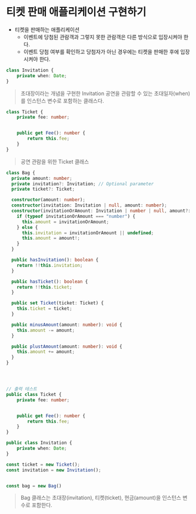 
# 티켓 판매 애플리케이션 구현하기
- 티켓을 판매하는 애플리케이션
	- 이벤트에 당첨된 관람객과 그렇지 못한 관람객은 다른 방식으로 입장시켜야 한다.
	- 이벤트 당첨 여부를 확인하고 당첨자가 아닌 경우에는 티켓을 판매한 후에 입장 시켜야 한다.

```ts title="초대장 클래스"
class Invitation {
	private when: Date;
}
```

> 초대장이라는 개념을 구현한 Invitation
> 공연을 관람할 수 있는 초대일자(when)를 인스턴스 변수로 포함하는 클래스다.

```typescript title="Ticket 클래스" 
class Ticket {
	private fee: number;


	public get Fee(): number {
		return this.fee;
	}
}
```

> 공연 관람을 위한 Ticket 클래스


```ts title="Bag 클래스"
class Bag {
  private amount: number;
  private invitation?: Invitation; // Optional parameter
  private ticket?: Ticket;

  constructor(amount: number);
  constructor(invitation: Invitation | null, amount: number);
  constructor(invitationOrAmount: Invitation | number | null, amount?: number) {
    if (typeof invitationOrAmount === "number") {
      this.amount = invitationOrAmount;
    } else {
      this.invitation = invitationOrAmount || undefined;
      this.amount = amount!;
    }
  }

  public hasInvitation(): boolean {
    return !!this.invitation;
  }

  public hasTicket(): boolean {
    return !!this.ticket;
  }

  public set Ticket(ticket: Ticket) {
    this.ticket = ticket;
  }

  public minusAmount(amount: number): void {
    this.amount -= amount;
  }

  public plustAmount(amount: number): void {
    this.amount += amount;
  }
}




// 출력 테스트
public class Ticket {
	private fee: number;


	public get Fee(): number {
		return this.fee;
	}
}

public class Invitation {
	private when: Date;
}

const ticket = new Ticket();
const invitation = new Invitation();


const bag = new Bag()
```

> Bag 클래스는 초대장(invitation), 티켓(ticket), 현금(amount)을 인스턴스 변수로 포함한다.


